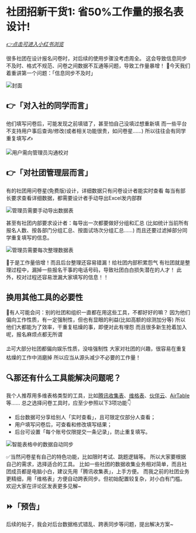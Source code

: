 # 社团招新干货1: 省50%工作量的报名表设计! 

*[👉点击可进入小红书浏览](https://www.xiaohongshu.com/explore/66d462b2000000001d01aa25)*

很多社团在设计报名问卷时，对后续的使用步骤没考虑周全。
这会导致信息同步不及时、格式不规范、问卷之间数据不互通等问题，导致工作量暴增！
🤔今天我们着重讲第一个问题：「信息同步不及时」

![封面](./assets/part1-cover.png)

## 👉「对入社的同学而言」
他们填写问卷后，可能发现之前填错了，甚至怕自己没填过想重新填
而一些平台不支持用户事后查询/修改(或者相关功能很贵，如问卷星……)
所以往往会有同学重复填写✍

![用户需向管理员沟通校对](./assets/part1-user-query-manually.png)

## 👉「对社团管理层而言」
有的社团用问卷星(免费版)设计，详细数据只有问卷设计者能实时查看
每当有部长要求查看详细数据，都需要设计者手动导出Excel发内部群

![管理员需要手动导出数据表](./assets/part1-admin-share-datatable-manually.png)

甚至有社团内部要求设计者：每导出一次都要做好分组和汇总
(比如统计当前所有报名人数、按各部门分组汇总、按面试场次分组汇总……)
而且还要过滤掉部分同学重复填写的信息。

![管理员需要每次整理数据表](./assets/part1-admin-polish-datatable-manually.png)

🤯于是工作量倍增！而且后台整理还容易错漏！给社团内部积累怨气
有社团就是整理过程中，漏掉一些报名干事的电话号码，导致社团白白损失潜在的人才！
此外，校对过程还容易泄漏大家填写的信息！！

## 换用其他工具的必要性
🤨有人可能会问：别的社团和组织一直都在用这些工具，不都好好的嘛？
因为他们偏向工作性质，有一定强制性，但也有显眼的利益(比如高额的综测加分等)
所以他们大都能为了效率，干重复枯燥的事，即便对此有埋怨
而且很多新生抢着加入呢，报名麻烦点都无所谓

⛱可大部分社团都偏向娱乐性质，没啥强制性
大家对社团的兴趣，很容易在重复枯燥的工作中消磨掉
所以应当从源头减少不必要的工作量！

## 🔍那还有什么工具能解决问题呢？
我个人推荐用多维表格类型的工具，比如[腾讯收集表](https://docs.qq.com/home/product#form)、[维格表](https://vika.cn)、[伙伴云](https://www.huoban.com/)、[AirTable](https://airtable.com)等……
总之选择问卷工具时，应至少参照以下3项功能👇
- 后台数据可分享给别人「实时查看」，且可限定仅部分人查看；
- 用户填写问卷后，可查看和修改填写结果；
- 后台可设置「每个账号仅限提交一条记录」，防止重复填写。

![智能表格中的数据自动同步](./assets/part1-auto-sync-datatable.png)

✅当然问卷星有自己的特色功能，比如限时考试、跳题逻辑等。
所以大家要根据自己的需求，选择适合的工具。
比如一些社团的数据收集业务相对简单，而且社团成员都是电脑小白，建议先用「腾讯收集表」，上手方便。
而我之前的社团业务更精细，用「维格表」方便自动跨表同步。但初始配置较复杂，对小白有门槛。
欢迎大家在评论区发表更多见解~

## ⏩「预告」
后续的帖子，我会对后台数据格式错乱、跨表同步等问题，提出解决方案~
